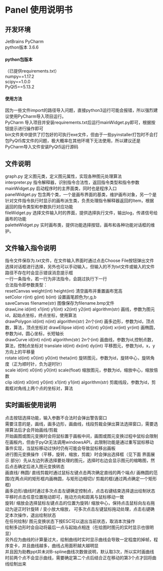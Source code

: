 # Panel 使用说明书
## 开发环境
JetBrains PyCharm  
python版本 3.6.6
#### python包版本
（已提供requirements.txt）  
numpy==1.17.2  
scipy==1.0.0  
PyQt5==5.13.2

#### 使用方法
因为一些文件import的路径导入问题，直接python3运行可能会报错，所以强烈建议使用PyCharm导入项目运行。  
PyCharm 导入项目并安装requirements.txt后运行mainWidget.py即可，根据按钮提示进行操作即可  
bin文件夹中提供了打包好的可执行exe文件，但由于一些pyinstaller打包时不会打包PyQt5库文件的问题，极大概率在其他环境下无法使用，所以建议还是PyCharm导入文件安装PyQt5运行源码  
## 文件说明
graph.py 定义图元类，定义图元属性，实现各种图元处理算法  
interpreter.py 指令解释器，识别指令合法性，返回指令类型和指令参数  
mainWidget.py 启动程序时的主界面类，同时也是程序入口  
panelWidget.py 包含两个类，一个是画布界面的基类，维护画布对象，另一个是针对文件指令执行时显示的画布派生类，负责处理指令解释器返回的Item，根据返回的指令类型和参数执行对应功能  
fileWidget.py 选择文件输入时的界面，提供选择执行文件，输出log，传递信号给画布的功能  
paletteWidget.py 实时画布类，提供功能选择按钮，画布和各种功能对话框的维护。  
## 文件输入指令说明
指令文件保存为.txt文件，在文件输入界面时通过点击Choose File按钮弹出文件选择对话框进行选择，另外也可以手动输入，但输入的不为txt文件或输入的文件路径不存在时会显示错误消息提示框  
一行一条指令，若一行为非法指令，会跳过执行下一行  
合法指令即参数类型：  
resetCanvas weight(int) height(int) 清空画布并重置画布宽高  
setColor r(int) g(int) b(int) 设置画笔颜色为r,g,b  
saveCanvas filename(str) 图像保存为filename.bmp文件  
drawLine id(int) x1(int) y1(int) x2(int) y2(int) algorithm(str) 画线，参数为图元id，起始点坐标，终点坐标，使用算法  
drawPolygon id(int) n(int) algorithm(str) 2n个(int)  画多边形，参数为id，顶点数，算法，顶点坐标对
drawEllipse id(int) x0(int) y0(int) xr(int) yr(int) 画椭圆，参数为id，圆心坐标，长短轴长  
drawCurve id(int) n(int) algorithm(str) 2n个(int)  画曲线，参数为id,控制点数，算法，控制点坐标对
translate id(int) dx(int) dy(int) 平移图元，参数为id，x，y方向上的平移量  
rotate id(int) x0(int) y0(int) theta(int) 旋转图元，参数为id，旋转中心，旋转角度（正为顺时针，负为逆时针）  
scale id(int) x0(int) y0(int) scale(float) 缩放图元，参数为id，缩放中心，缩放倍数    
clip id(int) x0(int) y0(int) x1(int) y1(int) algorithm(str) 剪裁线段，参数为id，剪裁框对角线上两个点的坐标对，算法  
## 实时画板使用说明
点击按钮选择功能，输入参数不合法时会弹出警告窗口  
需要注意的是，画线，画多边形，画曲线，线段剪裁会弹出算法选择窗口，需要选择算法后才会开始画线/剪裁  
开始画图或图元变换时会将鼠标置于画板中间，画图或图元变换过程中鼠标会限制在画板内，但由于pyQt无法调用windowsAPI，此限制功能是通过重写鼠标移动事件实现，当鼠标移动过快时仍有可能会导致鼠标移出画板  
进行图元变换操作（平移，旋转，缩放，剪裁）时会弹出选择框（见下面 界面展示 部分）先从左边列表选择要处理的图元，选择时右边会显示图元的缩略图，然后点击确定后进入图元变换转态  
画直线/ 椭圆/ 直线剪裁时通过鼠标左键点击两次确定直线的两个端点/ 画椭圆的范围(在两点间的矩形框内画椭圆，与矩形边相切)/ 剪裁的框(通过两点确定一个矩形框)  
画多边形/曲线时通过多次点击左键确定控制点，点击右键结束选择退出绘制状态  
平移时点击任意位置拖动即可，拖动方向和距离与鼠标移动一致  
旋转/ 缩放会选择鼠标左键点击的位置为旋转/ 缩放中心，保持点击鼠标向左右拖动为逆正时针旋转 / 变小放大缩放， 可多次点击左键鼠标拖动处理，点击右键确定本次操作，退出绘制状态   
在任何绘制/ 图元变换状态下按ESC可以退出当前状态，取消本次操作  
绘制多边形时会自动将最后一点与起始点相连（在绘图时图元的实时显示也很明显）  
另外应为曲线的计算量过大，绘制曲线时实时显示曲线会导致一定程度的掉帧，程序变卡，并且曲线越多，曲线占用面积越大越明显  
并且因为助教ppt并未对B-spline曲线次数做说明，默认取3次，所以实时画曲线时前两个点不会显示曲线，需要确定第二个点后结合正在移动的第3个点才回将曲线绘制出来  

